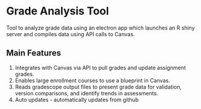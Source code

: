 # Grade Analysis Tool
 Tool to analyze grade data using an electron app which launches an R shiny server and compiles data using API calls to Canvas.

## Main Features
1. Integrates with Canvas via API to pull grades and update assignment grades.
2. Enables large enrollment courses to use a blueprint in Canvas.
3. Reads gradescope output files to present grade data for validation, version comparisons, and identify trends in assessments.
4. Auto updates - automatically updates from github
